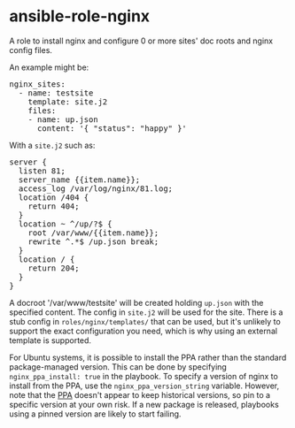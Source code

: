 ansible-role-nginx
====================

A role to install nginx and configure 0 or more sites' doc roots and nginx config files. 

An example might be:

<pre>
nginx_sites:
  - name: testsite
    template: site.j2
    files:
    - name: up.json
      content: '{ "status": "happy" }'    
</pre>

With a `site.j2` such as: 

<pre>
server {
  listen 81;
  server_name {{item.name}};
  access_log /var/log/nginx/81.log;
  location /404 {
    return 404;
  }
  location ~ ^/up/?$ {
    root /var/www/{{item.name}};
    rewrite ^.*$ /up.json break;
  }
  location / {
    return 204;
  }
}
</pre>

A docroot '/var/www/testsite' will be created holding `up.json` with the specified content.  The config in `site.j2` will be used for the site.
There is a stub config in `roles/nginx/templates/` that can be used, but it's unlikely to support the exact configuration you need, which is why using an external template is supported.  

For Ubuntu systems, it is possible to install the PPA rather than the standard package-managed version. This can be done by specifying 
`nginx_ppa_install: true` in the playbook. To specify a version of nginx to install from the PPA, use the `nginx_ppa_version_string` variable.
However, note that the [PPA](http://www.ubuntuupdates.org/ppa/nginx) doesn't appear to keep historical versions, so pin to a specific version
at your own risk. If a new package is released, playbooks using a pinned version are likely to start failing.

